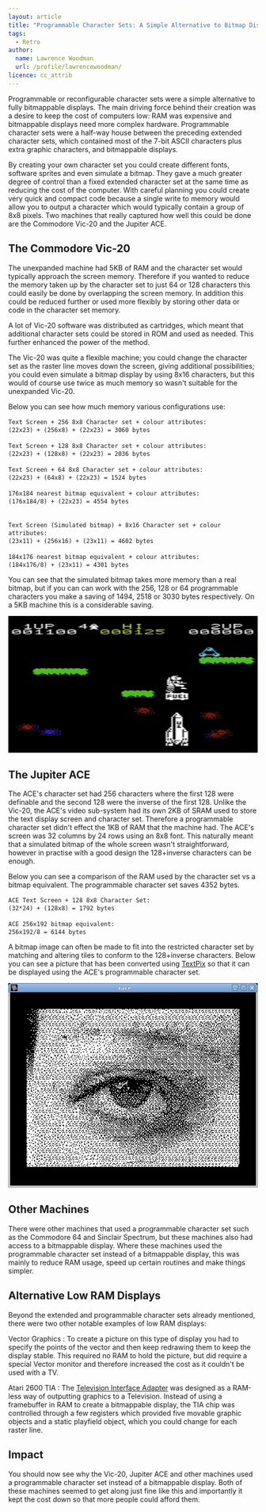 ```yaml
---
layout: article
title: "Programmable Character Sets: A Simple Alternative to Bitmap Displays"
tags:
  - Retro
author:
  name: Lawrence Woodman
  url: /profile/lawrencewoodman/
licence: cc_attrib
---
```


Programmable or reconfigurable character sets were a simple alternative to fully bitmappable displays.  The main driving force behind their creation was a desire to keep the cost of computers low: RAM was expensive and bitmappable displays need more complex hardware.  Programmable character sets were a half-way house between the preceding extended character sets, which contained most of the 7-bit ASCII characters plus extra graphic characters, and bitmappable displays.

By creating your own character set you could create different fonts, software sprites and even simulate a bitmap.  They gave a much greater degree of control than a fixed extended character set at the same time as reducing the cost of the computer.  With careful planning you could create very quick and compact code because a single write to memory would allow you to output a character which would typically contain a group of 8x8 pixels.  Two machines that really captured how well this could be done are the Commodore Vic-20 and the Jupiter ACE.


## The Commodore Vic-20
The unexpanded machine had 5KB of RAM and the character set would typically approach the screen memory.  Therefore if you wanted to reduce the memory taken up by the character set to just 64 or 128 characters this could easily be done by overlapping the screen memory.  In addition this could be reduced further or used more flexibly by storing other data or code in the character set memory.

A lot of Vic-20 software was distributed as cartridges, which meant that additional character sets could be stored in ROM and used as needed.  This further enhanced the power of the method.

The Vic-20 was quite a flexible machine; you could change the character set as the raster line moves down the screen, giving additional possibilities;  you could even simulate a bitmap display by using 8x16 characters, but this would of course use twice as much memory so wasn't suitable for the unexpanded Vic-20.

Below you can see how much memory various configurations use:

    Text Screen + 256 8x8 Character set + colour attributes:
    (22x23) + (256x8) + (22x23) = 3060 bytes

    Text Screen + 128 8x8 Character set + colour attributes:
    (22x23) + (128x8) + (22x23) = 2036 bytes

    Text Screen + 64 8x8 Character set + colour attributes:
    (22x23) + (64x8) + (22x23) = 1524 bytes

    176x184 nearest bitmap equivalent + colour attributes:
    (176x184/8) + (22x23) = 4554 bytes


    Text Screen (Simulated bitmap) + 8x16 Character set + colour attributes:
    (23x11) + (256x16) + (23x11) = 4602 bytes

    184x176 nearest bitmap equivalent + colour attributes:
    (184x176/8) + (23x11) = 4301 bytes

You can see that the simulated bitmap takes more memory than a real bitmap, but if you can can work with the 256, 128 or 64 programmable characters you make a saving of 1494, 2518 or 3030 bytes respectively.  On a 5KB machine this is a considerable saving.

<img src="/images/posts/vic20-jetpac.png" title="JetPac for the Vic-20" />

## The Jupiter ACE
The ACE's character set had 256 characters where the first 128 were definable and the second 128 were the inverse of the first 128.  Unlike the Vic-20, the ACE's video sub-system had its own 2KB of SRAM used to store the text display screen and character set.  Therefore a programmable character set didn't effect the 1KB of RAM that the machine had.  The ACE's screen was 32 columns by 24 rows using an 8x8 font.  This naturally meant that a simulated bitmap of the whole screen wasn't straightforward, however in practise with a good design the 128+inverse characters can be enough.

Below you can see a comparison of the RAM used by the character set vs a bitmap equivalent.  The programmable character set saves 4352 bytes.

    ACE Text Screen + 128 8x8 Character Set:
    (32*24) + (128x8) = 1792 bytes

    ACE 256x192 bitmap equivalent:
    256x192/8 = 6144 bytes

A bitmap image can often be made to fit into the restricted character set by matching and altering tiles to conform to the 128+inverse characters.  Below you can see a picture that has been converted using [TextPix](/2010/04/16/introducing-textpix-v0-1/) so that it can be displayed using the ACE's programmable character set.

<img src="/images/posts/xace-textpix-v0.2-screenshot.jpg" title="Bitmap converted to ACE's character set using TextPix" />

## Other Machines
There were other machines that used a programmable character set such as the Commodore 64 and Sinclair Spectrum, but these machines also had access to a bitmappable display.  Where these machines used the programmable character set instead of a bitmappable display, this was mainly to reduce RAM usage, speed up certain routines and make things simpler.

## Alternative Low RAM Displays
Beyond the extended and programmable character sets already mentioned, there were two other notable examples of low RAM displays:

Vector Graphics
: To create a picture on this type of display you had to specify the points of the vector and then keep redrawing them to keep the display stable.  This required no RAM to hold the picture, but did require a special Vector monitor and therefore increased the cost as it couldn't be used with a TV.

Atari 2600 TIA
: The [Television Interface Adapter](http://en.wikipedia.org/wiki/Television_Interface_Adapter) was designed as a RAM-less way of outputting graphics to a Television.  Instead of using a framebuffer in RAM to create a bitmappable display, the TIA chip was controlled through a few registers which provided five movable graphic objects and a static playfield object, which you could change for each raster line.


## Impact
You should now see why the Vic-20, Jupiter ACE and other machines used a programmable character set instead of a bitmappable display.  Both of these machines seemed to get along just fine like this and importantly it kept the cost down so that more people could afford them.

